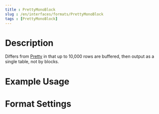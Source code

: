 ```yaml
---
title : PrettyMonoBlock
slug : /en/interfaces/formats/PrettyMonoBlock
tags : [PrettyMonoBlock]
---
```


# Description

Differs from [Pretty](#pretty) in that up to 10,000 rows are buffered, then output as a single table, not by blocks.

# Example Usage

# Format Settings